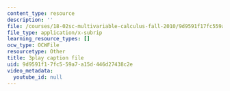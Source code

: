 ```yaml
---
content_type: resource
description: ''
file: /courses/18-02sc-multivariable-calculus-fall-2010/9d9591f17fc559a7a15d446d27438c2e_ImzS_gSbjK4.vtt
file_type: application/x-subrip
learning_resource_types: []
ocw_type: OCWFile
resourcetype: Other
title: 3play caption file
uid: 9d9591f1-7fc5-59a7-a15d-446d27438c2e
video_metadata:
  youtube_id: null
---
```

